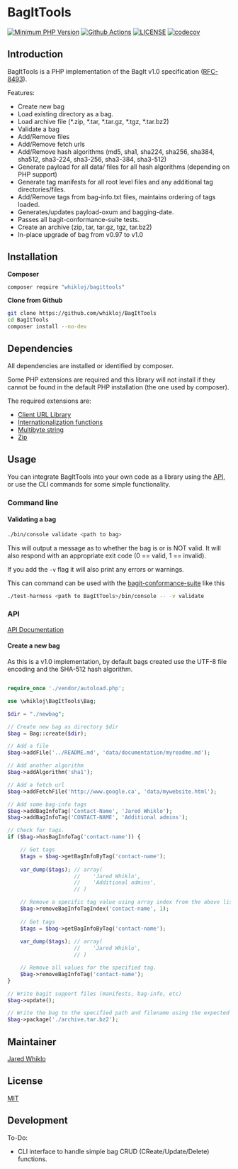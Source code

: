 # BagItTools

[![Minimum PHP Version](https://img.shields.io/badge/php-%3E%3D%207.3-8892BF.svg?style=flat-square)](https://php.net/)
[![Github Actions](https://github.com/whikloj/BagItTools/workflows/Build/badge.svg?branch=main)](https://github.com/whikloj/BagItTools/actions?query=workflow%3A%22Build%22+branch%3Amain)
[![LICENSE](https://img.shields.io/badge/license-MIT-blue.svg?style=flat-square)](./LICENSE)
[![codecov](https://codecov.io/gh/whikloj/BagItTools/branch/main/graph/badge.svg)](https://codecov.io/gh/whikloj/BagItTools)

## Introduction

BagItTools is a PHP implementation of the BagIt v1.0 specification ([RFC-8493](https://tools.ietf.org/html/rfc8493)).

Features:

* Create new bag
* Load existing directory as a bag.
* Load archive file (*.zip, *.tar, *.tar.gz, *.tgz, *.tar.bz2)
* Validate a bag
* Add/Remove files
* Add/Remove fetch urls
* Add/Remove hash algorithms (md5, sha1, sha224, sha256, sha384, sha512, sha3-224, sha3-256, sha3-384, sha3-512)
* Generate payload for all data/ files for all hash algorithms (depending on PHP support)
* Generate tag manifests for all root level files and any additional tag directories/files.
* Add/Remove tags from bag-info.txt files, maintains ordering of tags loaded.
* Generates/updates payload-oxum and bagging-date.
* Passes all bagit-conformance-suite tests.
* Create an archive (zip, tar, tar.gz, tgz, tar.bz2)
* In-place upgrade of bag from v0.97 to v1.0

## Installation

**Composer**

```bash
composer require "whikloj/bagittools"
```

**Clone from Github**

```bash
git clone https://github.com/whikloj/BagItTools
cd BagItTools
composer install --no-dev
```

## Dependencies

All dependencies are installed or identified by composer. 

Some PHP extensions are required and this library will not install if they cannot be found in the default PHP installation (the one used by composer).

The required extensions are:

* [Client URL Library](https://www.php.net/manual/en/book.curl.php)
* [Internationalization functions](https://www.php.net/manual/en/book.intl.php)
* [Multibyte string](https://www.php.net/manual/en/book.mbstring.php)
* [Zip](https://www.php.net/manual/en/book.zip.php)

## Usage

You can integrate BagItTools into your own code as a library using the [API](#api), or use the CLI commands for 
some simple functionality.

### Command line

#### Validating a bag

```bash
./bin/console validate <path to bag>
```

This will output a message as to whether the bag is or is NOT valid. It will also respond with
an appropriate exit code (0 == valid, 1 == invalid).

If you add the `-v` flag it will also print any errors or warnings.

This can command can be used with the [bagit-conformance-suite](https://github.com/LibraryOfCongress/bagit-conformance-suite)
like this

```bash
./test-harness <path to BagItTools>/bin/console -- -v validate
```

### API 

[API Documentation](https://whikloj.github.io/BagItTools/namespaces/whikloj.html)

#### Create a new bag

As this is a v1.0 implementation, by default bags created use the UTF-8 file encoding and the SHA-512 hash algorithm.

```php

require_once './vendor/autoload.php';

use \whikloj\BagItTools\Bag;

$dir = "./newbag";

// Create new bag as directory $dir
$bag = Bag::create($dir);

// Add a file
$bag->addFile('../README.md', 'data/documentation/myreadme.md');

// Add another algorithm
$bag->addAlgorithm('sha1');

// Add a fetch url
$bag->addFetchFile('http://www.google.ca', 'data/mywebsite.html');

// Add some bag-info tags
$bag->addBagInfoTag('Contact-Name', 'Jared Whiklo');
$bag->addBagInfoTag('CONTACT-NAME', 'Additional admins');

// Check for tags.
if ($bag->hasBagInfoTag('contact-name')) {

    // Get tags
    $tags = $bag->getBagInfoByTag('contact-name');
    
    var_dump($tags); // array(
                     //    'Jared Whiklo',
                     //    'Additional admins',
                     // )

    // Remove a specific tag value using array index from the above listing.
    $bag->removeBagInfoTagIndex('contact-name', 1); 
    
    // Get tags
    $tags = $bag->getBagInfoByTag('contact-name');
    
    var_dump($tags); // array(
                     //    'Jared Whiklo',
                     // )

    // Remove all values for the specified tag.
    $bag->removeBagInfoTag('contact-name');
}

// Write bagit support files (manifests, bag-info, etc)
$bag->update();

// Write the bag to the specified path and filename using the expected archiving method.
$bag->package('./archive.tar.bz2');

```

## Maintainer

[Jared Whiklo](https://github.com/whikloj)

## License

[MIT](./LICENSE)

## Development

To-Do:

* CLI interface to handle simple bag CRUD (CReate/Update/Delete) functions.
